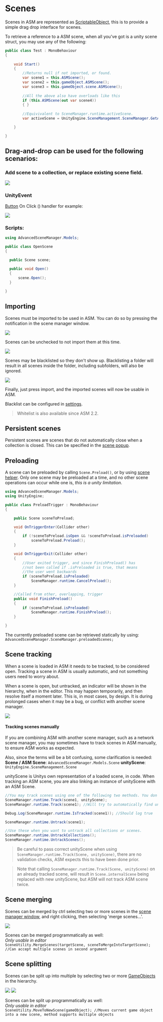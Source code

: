 # Scenes

Scenes in ASM are represented as [ScriptableObject](https://docs.unity3d.com/Manual/class-ScriptableObject.html), this is to provide a simple drag drop interface for scenes.

To retrieve a reference to a ASM scene, when all you've got is a unity scene struct, you may use any of the following:

``` csharp 
public class Test : MonoBehaviour
{
	
	void Start()
	{
		//Returns null if not imported, or found.
		var scene1 = this.ASMScene();
		var scene2 = this.gameObject.ASMScene();
		var scene3 = this.gameObject.scene.ASMScene();
		
		//All the above also have overloads like this
		if (this.ASMScene(out var scene4))
		{ }
		
		//Equivivalent to SceneManager.runtime.activeScene.
		var activeScene = UnityEngine.SceneManagement.SceneManager.GetActiveScene().ASMScene();

	}

}
```

## Drag-and-drop can be used for the following scenarios:
### Add scene to a collection, or replace existing scene field.

![](../image/drop-area.png)
### UnityEvent

[Button](https://docs.unity3d.com/Packages/com.unity.ugui@1.0/manual/script-Button.html) On Click () handler for example:

![](../image/button-click-scene-open.png)
### Scripts:

  ```csharp
  using AdvancedSceneManager.Models;
  
  public class OpenScene
  {
	
	public Scene scene;

	public void Open()
	{
		scene.Open();
	}

  }
  ```

## Importing

Scenes must be imported to be used in ASM. You can do so by pressing the notification in the scene manager window.

![](../image/scene-import-notification.png)

Scenes can be unchecked to not import them at this time.

![](../image/import-scene-popup.png)

Scenes may be blacklisted so they don't show up. Blacklisting a folder will result in all scenes inside the folder, including subfolders, will also be ignored.

![](../image/blacklist.png)

Finally, just press import, and the imported scenes will now be usable in ASM.

Blacklist can be configured in [settings](Scene%20manager%20window.md#assets-page).

> Whitelist is also available since ASM 2.2.
## Persistent scenes

Persistent scenes are scenes that do not automatically close when a collection is closed. This can be specified in the [scene popup](Scene%20manager%20window.md#scene-popup).
## Preloading

A scene can be preloaded by calling `Scene.Preload()`, or by using [scene helper](Scene%20helper.md). Only one scene may be preloaded at a time, and no other scene operations can occur while one is, *this is a unity limitation*.

```csharp
using AdvancedSceneManager.Models;
using UnityEngine;

public class PreloadTrigger : MonoBehaviour
{

    public Scene sceneToPreload;

    void OnTriggerEnter(Collider other)
    {
        if (!sceneToPreload.isOpen && !sceneToPreload.isPreloaded)
            sceneToPreload.Preload();
    }

    void OnTriggerExit(Collider other)
    {
        //User exited trigger, and since FinishPreload() has
        //not been called if .isPreloaded is true, that means
        //the user went backwards
        if (sceneToPreload.isPreloaded)
            SceneManager.runtime.CancelPreload();
    }

    //Called from other, overlapping, trigger
    public void FinishPreload()
    {
        if (sceneToPreload.isPreloaded)
            SceneManager.runtime.FinishPreload();
    }

}
```

The currently preloaded scene can be retrieved statically by using:\
`AdvancedSceneManager.SceneManager.preloadedScenes;`

## Scene tracking

When a scene is loaded in ASM it needs to be tracked, to be considered open. Tracking a scene in ASM is usually automatic, and not something users need to worry about.

When a scene is open, but untracked, an indicator will be shown in the hierarchy, when in the editor. This may happen temporarily, and then resolve itself a moment later. This is, in most cases, by design. It is during prolonged cases when it may be a bug, or conflict with another scene manager.

![](../image/untracked-scenes.png)
#### Tracking scenes manually

If you are combining ASM with another scene manager, such as a network scene manager, you may sometimes have to track scenes in ASM manually, to ensure ASM works as expected.

Also, since the terms will be a bit confusing, some clarification is needed:
**Scene / ASM Scene**: `AdvancedSceneManager.Models.Scene`
**unityScene**: `UnityEngine.SceneManagement.Scene`

unityScene is Unitys own representation of a loaded scene, in code. When tracking an ASM scene, you are also linking an instance of unityScene with an ASM Scene.

```csharp
//You may track scenes using one of the following two methods. You don't need to worry about duplicate calls.
SceneManager.runtime.Track(scene1, unityScene); 
SceneManager.runtime.Track(scene1); //Will try to automatically find unityScene, unless Scene.internalScene already has a value.

Debug.Log(SceneManager.runtime.IsTracked(scene1)); //Should log true

SceneManager.runtime.Untrack(scene1);

//Use these when you want to untrack all collections or scenes.
SceneManager.runtime.UntrackCollections();
SceneManager.runtime.UntrackScenes();
```

> Be careful to pass correct unityScene when using `SceneManager.runtime.Track(Scene, unityScene)`, there are no validation checks, ASM expects this to have been done prior.

> Note that calling `SceneManager.runtime.Track(Scene, unityScene)` on an already tracked scene, will result in `Scene.internalScene` being replaced with new unityScene, but ASM will not track ASM scene twice.
## Scene merging

Scenes can be merged by ctrl selecting two or more scenes in the [scene manager window](Scene%20manager%20window.md), and right clicking, then selecting 'merge scenes...'.

![](../image/scene-context-menu.png)

Scenes can be merged programmatically as well:\
*Only usable in editor*\
`SceneUtility.MergeScenes(targetScene, sceneToMergeIntoTargetScene); //Can accept multiple scenes in second argument`

## Scene splitting

Scenes can be split up into multiple by selecting two or more [GameObjects](https://docs.unity3d.com/Manual/class-GameObject.html) in the hierarchy.

![](../image/scene-split-menu.png)
![](../image/scene-split-result.png)

Scenes can be split up programmatically as well:\
*Only usable in editor*\
`SceneUtility.MoveToNewScene(gameObject); //Moves current game object into a new scene, method supports multiple objects`
